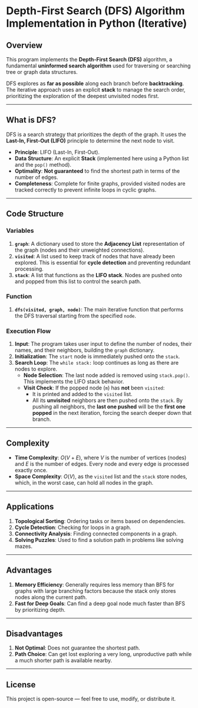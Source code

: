 # Depth-First Search (DFS) Algorithm Implementation in Python (Iterative)

## Overview

This program implements the **Depth-First Search (DFS)** algorithm, a fundamental **uninformed search algorithm** used for traversing or searching tree or graph data structures.

DFS explores as **far as possible** along each branch before **backtracking**. The iterative approach uses an explicit **stack** to manage the search order, prioritizing the exploration of the deepest unvisited nodes first.

---

## What is DFS?

DFS is a search strategy that prioritizes the depth of the graph. It uses the **Last-In, First-Out (LIFO)** principle to determine the next node to visit.

* **Principle**: LIFO (Last-In, First-Out).
* **Data Structure**: An explicit **Stack** (implemented here using a Python list and the `pop()` method).
* **Optimality**: **Not guaranteed** to find the shortest path in terms of the number of edges.
* **Completeness**: Complete for finite graphs, provided visited nodes are tracked correctly to prevent infinite loops in cyclic graphs.

---

## Code Structure

### Variables

1.  **`graph`**: A dictionary used to store the **Adjacency List** representation of the graph (nodes and their unweighted connections).
2.  **`visited`**: A list used to keep track of nodes that have already been explored. This is essential for **cycle detection** and preventing redundant processing.
3.  **`stack`**: A list that functions as the **LIFO stack**. Nodes are pushed onto and popped from this list to control the search path.

### Function

1.  **`dfs(visited, graph, node)`**: The main iterative function that performs the DFS traversal starting from the specified `node`.

### Execution Flow

1.  **Input**: The program takes user input to define the number of nodes, their names, and their neighbors, building the `graph` dictionary.
2.  **Initialization**: The `start` node is immediately pushed onto the `stack`.
3.  **Search Loop**: The `while stack:` loop continues as long as there are nodes to explore.
    * **Node Selection**: The last node added is removed using `stack.pop()`. This implements the LIFO stack behavior.
    * **Visit Check**: If the popped node (`m`) has **not** been `visited`:
        * It is printed and added to the `visited` list.
        * All its **unvisited** neighbors are then pushed onto the `stack`. By pushing all neighbors, the **last one pushed** will be the **first one popped** in the next iteration, forcing the search deeper down that branch.

---

## Complexity

* **Time Complexity**: $O(V + E)$, where $V$ is the number of vertices (nodes) and $E$ is the number of edges. Every node and every edge is processed exactly once.
* **Space Complexity**: $O(V)$, as the `visited` list and the `stack` store nodes, which, in the worst case, can hold all nodes in the graph.

---

## Applications

1.  **Topological Sorting**: Ordering tasks or items based on dependencies.
2.  **Cycle Detection**: Checking for loops in a graph.
3.  **Connectivity Analysis**: Finding connected components in a graph.
4.  **Solving Puzzles**: Used to find a solution path in problems like solving mazes.

---

## Advantages

1.  **Memory Efficiency**: Generally requires less memory than BFS for graphs with large branching factors because the stack only stores nodes along the current path.
2.  **Fast for Deep Goals**: Can find a deep goal node much faster than BFS by prioritizing depth.

---

## Disadvantages

1.  **Not Optimal**: Does not guarantee the shortest path.
2.  **Path Choice**: Can get lost exploring a very long, unproductive path while a much shorter path is available nearby.

---

## License

This project is open-source — feel free to use, modify, or distribute it.
